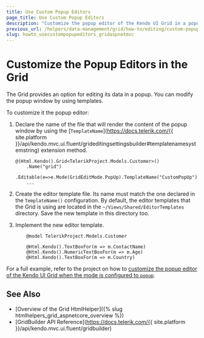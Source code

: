 ```yaml
---
title: Use Custom Popup Editors
page_title: Use Custom Popup Editors
description: "Customize the popup editor of the Kendo UI Grid in a popup mode."
previous_url: /helpers/data-management/grid/how-to/editing/custom-popup-editor
slug: howto_usecustompopupeditors_gridaspnetmvc
---
```


# Customize the Popup Editors in the Grid

The Grid provides an option for editing its data in a popup. You can modify the popup window by using templates. 

To customize it the popup editor:

1. Declare the name of the file that will render the content of the popup window by using the [`TemplateName`](https://docs.telerik.com/{{ site.platform }}/api/kendo.mvc.ui.fluent/grideditingsettingsbuilder#templatenamesystemstring) extension method.

    ```
    @(Html.Kendo().Grid<TelerikProject.Models.Customer>()
        .Name("grid")
        .Editable(e=>e.Mode(GridEditMode.PopUp).TemplateName("CustomPopUp"))
        ...
    ```

2. Create the editor template file. Its name must match the one declared in the `TemplateName()` configuration. By default, the editor templates that the Grid is using are located in the `~/Views/Shared/EditorTemplates` directory. Save the new template in this directory too.

3. Implement the new editor template.

    ```CustomPopUp.cshtml
        @model TelerikProject.Models.Customer

        @Html.Kendo().TextBoxFor(m => m.ContactName)
        @Html.Kendo().NumericTextBoxFor(m => m.Age)
        @Html.Kendo().TextBoxFor(m => m.Country)
    ```

For a full example, refer to the project on how to [customize the popup editor of the Kendo UI Grid when the mode is configured to `popup`](https://github.com/telerik/ui-for-aspnet-mvc-examples/tree/master/Telerik.Examples.Mvc/Telerik.Examples.Mvc/Areas/GridEditingCustomPopupEditor).

## See Also

* [Overview of the Grid HtmlHelper]({% slug htmlhelpers_grid_aspnetcore_overview %})
* [GridBuilder API Reference](https://docs.telerik.com/{{ site.platform }}/api/kendo.mvc.ui.fluent/gridbuilder)
